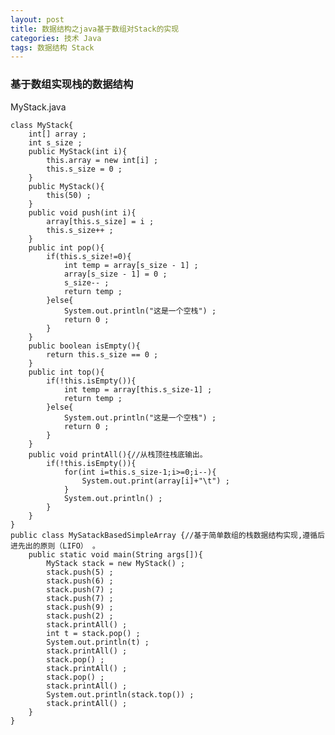 ```yaml
---
layout: post
title: 数据结构之java基于数组对Stack的实现
categories: 技术 Java
tags: 数据结构 Stack
---
```


### 基于数组实现栈的数据结构 

MyStack.java

	class MyStack{
		int[] array ;
		int s_size ;
		public MyStack(int i){
			this.array = new int[i] ;
			this.s_size = 0 ;
		}
		public MyStack(){
			this(50) ;
		}
		public void push(int i){
			array[this.s_size] = i ;
			this.s_size++ ;
		}
		public int pop(){
			if(this.s_size!=0){
				int temp = array[s_size - 1] ;
				array[s_size - 1] = 0 ;
				s_size-- ;
				return temp ;
			}else{
				System.out.println("这是一个空栈") ;
				return 0 ;
			}
		}
		public boolean isEmpty(){
			return this.s_size == 0 ;
		}
		public int top(){
			if(!this.isEmpty()){
				int temp = array[this.s_size-1] ;
				return temp ;
			}else{
				System.out.println("这是一个空栈") ;
				return 0 ;
			}
		}
		public void printAll(){//从栈顶往栈底输出。
			if(!this.isEmpty()){
				for(int i=this.s_size-1;i>=0;i--){
					System.out.print(array[i]+"\t") ;
				}
				System.out.println() ;
			}
		}
	}
	public class MySatackBasedSimpleArray {//基于简单数组的栈数据结构实现,遵循后进先出的原则（LIFO） 。
		public static void main(String args[]){
			MyStack stack = new MyStack() ;
			stack.push(5) ;
			stack.push(6) ;
			stack.push(7) ;
			stack.push(7) ;
			stack.push(9) ;
			stack.push(2) ;
			stack.printAll() ;
			int t = stack.pop() ;
			System.out.println(t) ;
			stack.printAll() ;
			stack.pop() ;
			stack.printAll() ;
			stack.pop() ;
			stack.printAll() ;
			System.out.println(stack.top()) ;
			stack.printAll() ;
		}
	}
